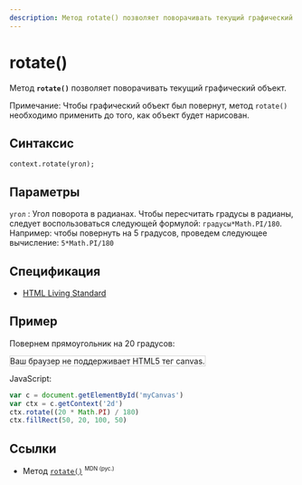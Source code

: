 ```yaml
---
description: Метод rotate() позволяет поворачивать текущий графический объект
---
```


# rotate()

Метод **`rotate()`** позволяет поворачивать текущий графический объект.

Примечание: Чтобы графический объект был повернут, метод `rotate()` необходимо применить до того, как объект будет нарисован.

## Синтаксис

```
context.rotate(угол);
```

## Параметры

`угол`
: Угол поворота в радианах. Чтобы пересчитать градусы в радианы, следует воспользоваться следующей формулой: `градусы*Math.PI/180`. Например: чтобы повернуть на 5 градусов, проведем следующее вычисление: `5*Math.PI/180`

## Спецификация

- [HTML Living Standard](https://html.spec.whatwg.org/multipage/canvas.html#dom-context-2d-rotate)

## Пример

Повернем прямоугольник на 20 градусов:

<canvas id="myCanvas" width="300" height="150" style="border:1px solid #d3d3d3;background:#ffffff;">
Ваш браузер не поддерживает HTML5 тег canvas.
</canvas>
<script>
var c=document.getElementById("myCanvas");
var canvOK=1;
try {c.getContext("2d");}
catch (er) {canvOK=0;}
if (canvOK==1){
var ctx=c.getContext("2d");
ctx.rotate(20*Math.PI/180);
ctx.fillRect(50,20,100,50);}
</script>

JavaScript:

```js
var c = document.getElementById('myCanvas')
var ctx = c.getContext('2d')
ctx.rotate((20 * Math.PI) / 180)
ctx.fillRect(50, 20, 100, 50)
```

## Ссылки

- Метод [`rotate()`](https://developer.mozilla.org/ru/docs/Web/API/CanvasRenderingContext2D/rotate) <sup><small>MDN (рус.)</small></sup>
